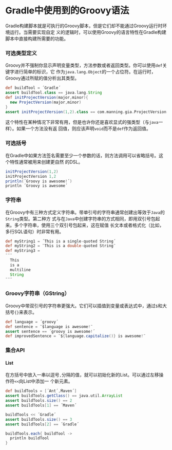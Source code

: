 Gradle中使用到的Groovy语法
=======================
Gradle构建脚本就是可执行的Groovy脚本，但是它们却不能通过Groovy运行时环境运行。当需要实现自定
义的逻辑时，可以使用Groovy的语言特性在Gradle构建脚本中直接构建所需要的功能。

### 可选类型定义
Groovy并不强制你显示声明变量类型，方法参数或者返回类型。你可以使用`def`关键字进行简单的标识，它
作为`java.lang.Object`的一个占位符。在运行时，Groovy通过所赋的值分析出其类型。

```groovy
def buildTool = ´Gradle´
assert buildTool.class == java.lang.String
def initProjectVersion(major,minor){
  new ProjectVersion(major,minor)
}
assert initProjectVersion(1,2).class == com.manning.gia.ProjectVersion
```
这个特性在某种情况下非常有用，但是也许你还是喜欢显式的强类型（与`java`一样）。如果一个方法没有返
回值，则应该声明`void`而不是`def`作为返回值。

### 可选括号
在Gradle中如果方法签名需要至少一个参数的话，则方法调用可以省略括号。这个特性通常被用来创建更自然
的DSL。
```groovy
initProjectVersion(1,2)
initProjectVersion 1,2
println(´Groovy is awesome!´)
println ´Groovy is awesome´
```
### 字符串
在Groovy中有三种方式定义字符串。带单引号的字符串通常创建出等效于`Java`的`String`类型。第二种方
式与在`Java`中创建字符串的方式相同，即用双引号包起来。多个字符串，使用三个双引号包起来，这在赋值
长文本或者格式化（比如，多行SQL语句）时非常有用。
```groovy
def myString1 = ´This is a single-quoted String´
def myString2 = ¨This is a double-quoted String¨
def myString3 =
¨¨¨
  This
  is a
  multiline
  String
¨¨¨
```
### Groovy字符串（GString）
Groovy中带双引号的字符串更强大。它们可以插值到变量或表达式中，通过`$`和大括号`{}`来表示。
```groovy
def language = ´groovy´
def sentence = ¨$language is awesome!¨
assert sentence == ´groovy is awesome!´
def improvedSentence = ¨${language.capitalize()} is awesome!¨
```
### 集合API
#### List
在方括号中放入一串以逗号`,`分隔的值，就可以初始化新的List。可以通过左移操作符`<<`向List中添加一
个新元素。
```groovy
def buildTools = [´Ant´,Ḿaven´]
assert buildTools.getClass() == java.util.ArrayList
assert buildTools.size() == 2
assert buildTools[1] == ´Maven´

buildTools << ´Gradle´
assert buildTools.size() == 3
assert buildTools[2] == ´Gradle´

buildTools.each{ buildTool ->
  println buildTool
}
```
